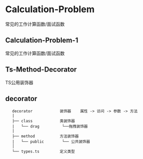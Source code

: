# Calculation-Problem
常见的工作计算函数/面试函数

## Calculation-Problem-1
   常见的工作计算函数/面试函数
   
## Ts-Method-Decorator
   TS公用装饰器


## decorator
```
   decorator            装饰器    属性 -> 访问 -> 参数 -> 方法
   |
   ├── class            类装饰器
   |   └── drag          └──拖拽装饰器
   |
   ├── method           方法装饰器
   |   └── public        └── 公共装饰器
   │
   └── types.ts         定义类型
```
